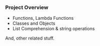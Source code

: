 ### Project Overview

* Functions, Lambda Functions
* Classes and Objects
* List Comprehension & string operations

And, other related stuff.


